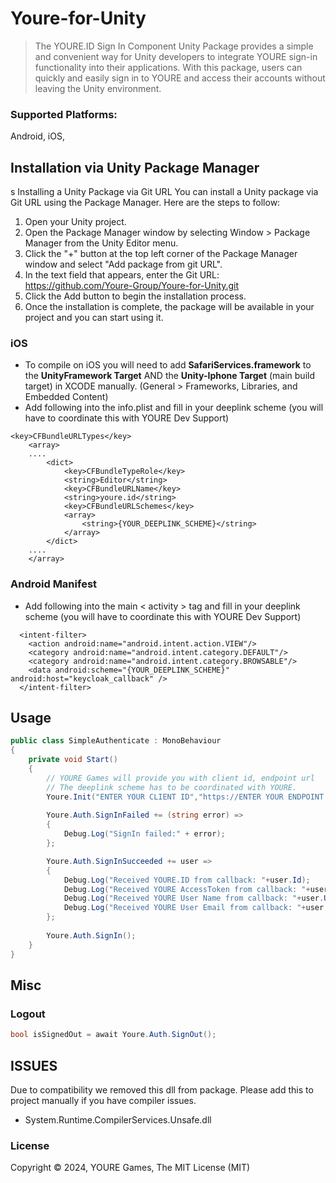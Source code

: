 # Youre-for-Unity

> The YOURE.ID Sign In Component Unity Package provides a simple and convenient way for Unity developers to integrate YOURE sign-in functionality into their applications. With this package, users can quickly and easily sign in to YOURE and access their accounts without leaving the Unity environment.

### Supported Platforms: 
Android, iOS, 

## Installation via Unity Package Manager
s
Installing a Unity Package via Git URL
You can install a Unity package via Git URL using the Package Manager. Here are the steps to follow:
1. Open your Unity project.
2. Open the Package Manager window by selecting Window > Package Manager from the Unity Editor menu.
3. Click the "+" button at the top left corner of the Package Manager window and select "Add package from git URL".
4. In the text field that appears, enter the Git URL: https://github.com/Youre-Group/Youre-for-Unity.git 
5. Click the Add button to begin the installation process.
6. Once the installation is complete, the package will be available in your project and you can start using it.

### iOS
+ To compile on iOS you will need to add **SafariServices.framework** to the **UnityFramework Target** AND the **Unity-Iphone Target** (main build target) in XCODE manually. (General > Frameworks, Libraries, and Embedded Content)
+ Add following into the info.plist and
fill in your deeplink scheme (you will have to coordinate this with YOURE Dev Support)

```
<key>CFBundleURLTypes</key>
    <array>
    ....
        <dict>
            <key>CFBundleTypeRole</key>
            <string>Editor</string>
            <key>CFBundleURLName</key>
            <string>youre.id</string>
            <key>CFBundleURLSchemes</key>
            <array>
                <string>{YOUR_DEEPLINK_SCHEME}</string>
            </array>
        </dict>
    ....
    </array>
```

### Android Manifest
+ Add following into the main < activity > tag and fill in your deeplink scheme (you will have to coordinate this with YOURE Dev Support)
```
  <intent-filter>
    <action android:name="android.intent.action.VIEW"/>
    <category android:name="android.intent.category.DEFAULT"/>
    <category android:name="android.intent.category.BROWSABLE"/>
    <data android:scheme="{YOUR_DEEPLINK_SCHEME}" android:host="keycloak_callback" />
  </intent-filter>
```


## Usage

```c#
public class SimpleAuthenticate : MonoBehaviour
{
    private void Start()
    {
        // YOURE Games will provide you with client id, endpoint url
        // The deeplink scheme has to be coordinated with YOURE.
        Youre.Init("ENTER YOUR CLIENT ID","https://ENTER YOUR ENDPOINT URL","ENTER_YOUR_DEEPLINK_SCHEME");
    
        Youre.Auth.SignInFailed += (string error) =>
        {
            Debug.Log("SignIn failed:" + error);
        };

        Youre.Auth.SignInSucceeded += user =>
        {
            Debug.Log("Received YOURE.ID from callback: "+user.Id);
            Debug.Log("Received YOURE AccessToken from callback: "+user.AccessToken);
            Debug.Log("Received YOURE User Name from callback: "+user.UserName);
            Debug.Log("Received YOURE User Email from callback: "+user.Email);
        };
        
        Youre.Auth.SignIn();
    }
}
```

## Misc

### Logout 
```c#
bool isSignedOut = await Youre.Auth.SignOut();
```

## ISSUES
Due to compatibility we removed this dll from package. Please add this to project manually if you have compiler issues.
- System.Runtime.CompilerServices.Unsafe.dll

### License

Copyright © 2024, YOURE Games, The MIT License (MIT)
